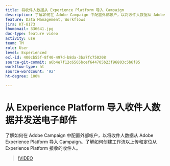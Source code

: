 ```yaml
---
title: 将收件人数据从 Experience Platform 导入 Campaign
description: 了解如何在 Adobe Campaign 中配置外部帐户，以将收件人数据从 Adobe Experience Platform 导入 Campaign。了解如何创建工作流以上传和定位从 Experience Platform 接收的收件人。
feature: Data Management, Workflows
jira: KT-8173
thumbnail: 336641.jpg
doc-type: feature video
activity: use
team: TM
role: User
level: Experienced
exl-id: 400cb55f-8f40-497d-b8da-3ba7fc750208
source-git-commit: a6b4e7f12c6565bcef644705b23f96803c5b6f85
workflow-type: ht
source-wordcount: '92'
ht-degree: 100%

---
```


# 从 Experience Platform 导入收件人数据并发送电子邮件

了解如何在 Adobe Campaign 中配置外部帐户，以将收件人数据从 Adobe Experience Platform 导入 Campaign。了解如何创建工作流以上传和定位从 Experience Platform 接收的收件人。

>[!VIDEO](https://video.tv.adobe.com/v/336641?quality=12&learn=on)
